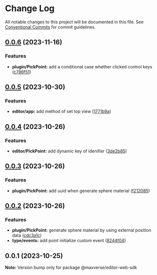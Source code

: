 # Change Log

All notable changes to this project will be documented in this file.
See [Conventional Commits](https://conventionalcommits.org) for commit guidelines.

## [0.0.6](https://github.com/maxverse-dev/maxverse-web-sdk/compare/@maxverse/editor-web-sdk@0.0.5...@maxverse/editor-web-sdk@0.0.6) (2023-11-16)


### Features

* **plugin/PickPoint:** add a conditional case whether clicked control keys ([c786f51](https://github.com/maxverse-dev/maxverse-web-sdk/commit/c786f51d747f870ca63ae9a3d5d5340cc5b579df))





## [0.0.5](https://github.com/maxverse-dev/maxverse-web-sdk/compare/@maxverse/editor-web-sdk@0.0.4...@maxverse/editor-web-sdk@0.0.5) (2023-10-30)


### Features

* **editor/app:** add method of set top view ([1771b9a](https://github.com/maxverse-dev/maxverse-web-sdk/commit/1771b9ae148283643ddab3f057fbcf0a087cd03e))





## [0.0.4](https://github.com/maxverse-dev/maxverse-web-sdk/compare/@maxverse/editor-web-sdk@0.0.3...@maxverse/editor-web-sdk@0.0.4) (2023-10-26)


### Features

* **editor/PickPoint:** add dynamic key of idenifier ([3de2b85](https://github.com/maxverse-dev/maxverse-web-sdk/commit/3de2b858adceb162d984548f9ef444b27a0bc36d))





## [0.0.3](https://github.com/maxverse-dev/maxverse-web-sdk/compare/@maxverse/editor-web-sdk@0.0.2...@maxverse/editor-web-sdk@0.0.3) (2023-10-26)


### Features

* **plugin/PickPoint:** add uuid when generate sphere material ([f212085](https://github.com/maxverse-dev/maxverse-web-sdk/commit/f212085e645f77fe77b4030591c9f2a0edbc602c))





## [0.0.2](https://github.com/maxverse-dev/maxverse-web-sdk/compare/@maxverse/editor-web-sdk@0.0.1...@maxverse/editor-web-sdk@0.0.2) (2023-10-26)


### Features

* **plugin/PickPoint:** generate sphere material by using external position data ([cdc3a1c](https://github.com/maxverse-dev/maxverse-web-sdk/commit/cdc3a1cca20f4c2be7e0f8c10c00f421f74bc544))
* **type/events:** add point initialize custom event ([8244f04](https://github.com/maxverse-dev/maxverse-web-sdk/commit/8244f046b7192c0c38324794790beb26d6cbb87b))





## 0.0.1 (2023-10-25)

**Note:** Version bump only for package @maxverse/editor-web-sdk
